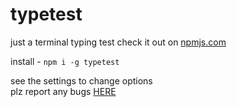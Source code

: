 # typetest

just a terminal typing test
check it out on [npmjs.com](https://www.npmjs.com/package/typetest)

install - `npm i -g typetest`

see the settings to change options\
plz report any bugs [HERE](https://github.com/AyushmanTripathy/typetest/issues/new)
